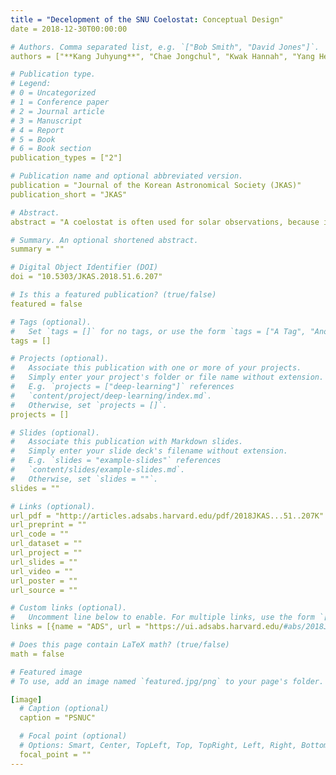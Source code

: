 ```yaml
---
title = "Decelopment of the SNU Coelostat: Conceptual Design"
date = 2018-12-30T00:00:00

# Authors. Comma separated list, e.g. `["Bob Smith", "David Jones"]`.
authors = ["**Kang Juhyung**", "Chae Jongchul", "Kwak Hannah", "Yang Heesu"]

# Publication type.
# Legend:
# 0 = Uncategorized
# 1 = Conference paper
# 2 = Journal article
# 3 = Manuscript
# 4 = Report
# 5 = Book
# 6 = Book section
publication_types = ["2"]

# Publication name and optional abbreviated version.
publication = "Journal of the Korean Astronomical Society (JKAS)"
publication_short = "JKAS"

# Abstract.
abstract = "A coelostat is often used for solar observations, because it corrects the image rotation automatically by guiding sunlight into a fixed telescope with two plane mirrors. For the purposes of education and spectroscopic observation, the solar group at Seoul National University (SNU) plans to develop the SNU coelostat (SNUC) and install it in the SNU Astronomical Observatory (SAO). Requirements of the SNUC are <1'' positioning accuracy with 30 cm beam size on the entrance pupil in the compact dome. To allow for installation in the small dome, we design a compact slope type coelostat with a 45 cm primary plane mirror and a 39 cm secondary plane mirror. The motion of the SNUC is minimized by fixing the position of the slope frame. Numerical simulations of the available observational time of the designed coelostat shows that the sun can be observed all times from June to early August and at least three hours in other months. Since the high accuracy driving motors installed in the SNUC can be affected by external environment factors such as humidity and temperature variations, we design a prototype to test the significance of these effects. The prototype consists of a 20 cm primary plane mirror, a 1 m slope rail, a direct drive motor, a ballscrew, a linear motion guide, an AC servo motor, a reduction gear and a linear encoder. We plan to control and test the accuracy of the prototype with varying atmospheric conditions in early 2019. After testing the prototype, the SNUC will be manufactured and installed in SAO by 2020."

# Summary. An optional shortened abstract.
summary = ""

# Digital Object Identifier (DOI)
doi = "10.5303/JKAS.2018.51.6.207"

# Is this a featured publication? (true/false)
featured = false

# Tags (optional).
#   Set `tags = []` for no tags, or use the form `tags = ["A Tag", "Another Tag"]` for one or more tags.
tags = []

# Projects (optional).
#   Associate this publication with one or more of your projects.
#   Simply enter your project's folder or file name without extension.
#   E.g. `projects = ["deep-learning"]` references 
#   `content/project/deep-learning/index.md`.
#   Otherwise, set `projects = []`.
projects = []

# Slides (optional).
#   Associate this publication with Markdown slides.
#   Simply enter your slide deck's filename without extension.
#   E.g. `slides = "example-slides"` references 
#   `content/slides/example-slides.md`.
#   Otherwise, set `slides = ""`.
slides = ""

# Links (optional).
url_pdf = "http://articles.adsabs.harvard.edu/pdf/2018JKAS...51..207K"
url_preprint = ""
url_code = ""
url_dataset = ""
url_project = ""
url_slides = ""
url_video = ""
url_poster = ""
url_source = ""

# Custom links (optional).
#   Uncomment line below to enable. For multiple links, use the form `[{...}, {...}, {...}]`.
links = [{name = "ADS", url = "https://ui.adsabs.harvard.edu/#abs/2018JKAS...51..207K/abstract"}]

# Does this page contain LaTeX math? (true/false)
math = false

# Featured image
# To use, add an image named `featured.jpg/png` to your page's folder.

[image]
  # Caption (optional)
  caption = "PSNUC"

  # Focal point (optional)
  # Options: Smart, Center, TopLeft, Top, TopRight, Left, Right, BottomLeft, Bottom, BottomRight
  focal_point = ""
---
```

